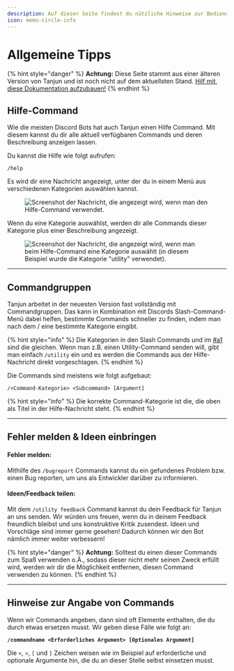 ```yaml
---
description: Auf dieser Seite findest du nützliche Hinweise zur Bedienung von Tanjun.
icon: memo-circle-info
---
```


# Allgemeine Tipps

{% hint style="danger" %}
**Achtung:** Diese Seite stammt aus einer älteren Version von Tanjun und ist noch nicht auf dem aktuellsten Stand. [Hilf mit, diese Dokumentation aufzubauen!](https://github.com/TanjunBot/Tanjun-Dokumentation)
{% endhint %}

## Hilfe-Command <a href="#a1" id="a1"></a>

Wie die meisten Discord Bots hat auch Tanjun einen Hilfe Command. Mit diesem kannst du dir alle aktuell verfügbaren Commands und deren Beschreibung anzeigen lassen.

Du kannst die Hilfe wie folgt aufrufen:&#x20;

```
/help
```

Es wird dir eine Nachricht angezeigt, unter der du in einem Menü aus verschiedenen Kategorien auswählen kannst.

<figure><img src="https://img.arion2000.xyz/r/RoZoVaFyQH.png" alt="Screenshot der Nachricht, die angezeigt wird, wenn man den Hilfe-Command verwendet."><figcaption></figcaption></figure>

Wenn du eine Kategorie auswählst, werden dir alle Commands dieser Kategorie plus einer Beschreibung angezeigt.

<div data-full-width="false"><figure><img src="https://img.arion2000.xyz/r/fa0Ika996S.png" alt="Screenshot der Nachricht, die angezeigt wird, wenn man beim Hilfe-Command eine Kategorie auswählt (in diesem Beispiel wurde die Kategorie &#x22;utility&#x22; verwendet)."><figcaption></figcaption></figure></div>

***

## Commandgruppen <a href="#a2" id="a2"></a>

Tanjun arbeitet in der neuesten Version fast vollständig mit Commandgruppen. Das kann in Kombination mit Discords Slash-Command-Menü dabei helfen, bestimmte Commands schneller zu finden, indem man nach dem / eine bestimmte Kategorie eingibt.&#x20;

{% hint style="info" %}
Die Kategorien in den Slash Commands und im [#a1](index.md#a1 "mention") sind die gleichen. Wenn man z.B. einen Utility-Command senden will, gibt man einfach `/utility` ein und es werden die Commands aus der Hilfe-Nachricht direkt vorgeschlagen.
{% endhint %}

Die Commands sind meistens wie folgt aufgebaut:

```
/<Command-Kategorie> <Subcommand> [Argument]
```

{% hint style="info" %}
Die korrekte Command-Kategorie ist die, die oben als Titel in der Hilfe-Nachricht steht.
{% endhint %}

***

## Fehler melden & Ideen einbringen <a href="#a3" id="a3"></a>

#### Fehler melden: <a href="#a3.1" id="a3.1"></a>

Mithilfe des `/bugreport` Commands kannst du ein gefundenes Problem bzw. einen Bug reporten, um uns als Entwickler darüber zu informieren.&#x20;

#### Ideen/Feedback teilen: <a href="#a3.2" id="a3.2"></a>

Mit dem `/utility feedback` Command kannst du dein Feedback für Tanjun an uns senden. Wir würden uns freuen, wenn du in deinem Feedback freundlich bleibst und uns konstruktive Kritik zusendest. Ideen und Vorschläge sind immer gerne gesehen! Dadurch können wir den Bot nämlich immer weiter verbessern!

{% hint style="danger" %}
**Achtung:** Solltest du einen dieser Commands zum Spaß verwenden o.Ä., sodass dieser nicht mehr seinen Zweck erfüllt wird, werden wir dir die Möglichkeit entfernen, diesen Command verwenden zu können.
{% endhint %}

***

## Hinweise zur Angabe von Commands <a href="#a4" id="a4"></a>

Wenn wir Commands angeben, dann sind oft Elemente enthalten, die du durch etwas ersetzen musst. Wir geben diese Fälle wie folgt an:

<pre><code><strong>/commandname &#x3C;Erforderliches Argument> [Optionales Argument]
</strong></code></pre>

Die `<`, `>`, `[` und `]` Zeichen weisen wie im Beispiel auf erforderliche und optionale Argumente hin, die du an dieser Stelle selbst einsetzen musst.&#x20;
